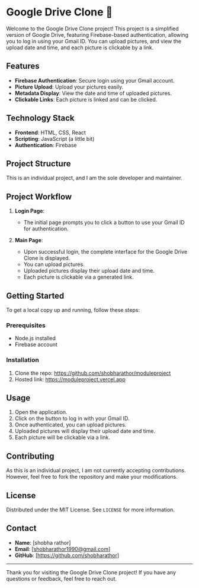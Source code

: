 # Google Drive Clone 🚀

Welcome to the Google Drive Clone project! This project is a simplified version of Google Drive, featuring Firebase-based authentication, allowing you to log in using your Gmail ID. You can upload pictures, and view the upload date and time, and each picture is clickable by a link.

## Features

- **Firebase Authentication**: Secure login using your Gmail account.
- **Picture Upload**: Upload your pictures easily.
- **Metadata Display**: View the date and time of uploaded pictures.
- **Clickable Links**: Each picture is linked and can be clicked.

## Technology Stack

- **Frontend**: HTML, CSS, React
- **Scripting**: JavaScript (a little bit)
- **Authentication**: Firebase

## Project Structure

This is an individual project, and I am the sole developer and maintainer.

## Project Workflow

1. **Login Page**: 
   - The initial page prompts you to click a button to use your Gmail ID for authentication.
   
2. **Main Page**: 
   - Upon successful login, the complete interface for the Google Drive Clone is displayed.
   - You can upload pictures.
   - Uploaded pictures display their upload date and time.
   - Each picture is clickable via a generated link.

## Getting Started

To get a local copy up and running, follow these steps:

### Prerequisites

- Node.js installed
- Firebase account

### Installation

1. Clone the repo:
https://github.com/shobharathor/moduleproject
2. Hosted link:
https://moduleproject.vercel.app

## Usage
1. Open the application.
2. Click on the button to log in with your Gmail ID.
3. Once authenticated, you can upload pictures.
4. Uploaded pictures will display their upload date and time.
5. Each picture will be clickable via a link.

## Contributing

As this is an individual project, I am not currently accepting contributions. However, feel free to fork the repository and make your modifications.

## License

Distributed under the MIT License. See `LICENSE` for more information.

## Contact

- **Name**: [shobha rathor]
- **Email**: [shobharathor1990@gmail.com]
- **GitHub**: [https://github.com/shobharathor]

---

Thank you for visiting the Google Drive Clone project! If you have any questions or feedback, feel free to reach out.


 
